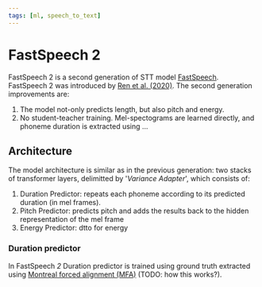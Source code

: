 ```yaml
---
tags: [ml, speech_to_text]
---
```


# FastSpeech 2

FastSpeech 2 is a second generation of STT model [FastSpeech](./fastspeech.md).
FastSpeech 2 was introduced by [Ren et al.
(2020)](https://arxiv.org/pdf/2006.04558). The second generation improvements
are:

1. The model not-only predicts length, but also pitch and energy.
2. No student-teacher training. Mel-spectograms are learned directly, and
   phoneme duration is extracted using ...

## Architecture

The model architecture is similar as in the previous generation: two stacks of
transformer layers, delimitted by '*Variance Adapter*', which consists of:

1. Duration Predictor: repeats each phoneme according to its predicted
   duration (in mel frames).
2. Pitch Predictor: predicts pitch and adds the results back to the hidden
   representation of the mel frame
3. Energy Predictor: dtto for energy


### Duration predictor

In FastSpeech *2* Duration predictor is trained using ground truth extracted
using [Montreal forced alignment
(MFA)](https://www.isca-archive.org/interspeech_2017/mcauliffe17_interspeech.pdf)
(TODO: how this works?).
